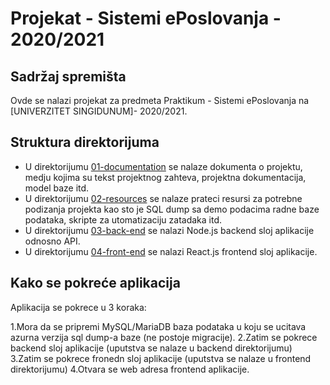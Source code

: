 # Projekat - Sistemi ePoslovanja - 2020/2021

## Sadržaj spremišta

Ovde se nalazi projekat za predmeta Praktikum - Sistemi ePoslovanja na [UNIVERZITET SINGIDUNUM]- 2020/2021.

## Struktura direktorijuma

* U direktorijumu [01-documentation](./01-documentation/README.md) se nalaze dokumenta o projektu, medju kojima su tekst projektnog zahteva, projektna dokumentacija, model baze itd.
* U direktorijumu [02-resources](./02-resources/README.md) se nalaze prateci resursi za potrebne podizanja projekta kao sto je SQL dump sa demo podacima radne baze podataka, skripte za utomatizaciju zatadaka itd.
* U direktorijumu [03-back-end](./03-back-end/README.md) se nalazi Node.js backend sloj aplikacije odnosno API.
* U direktorijumu [04-front-end](./03-front-end/README.md) se nalazi React.js frontend sloj aplikacije.

## Kako se pokreće aplikacija

Aplikacija se pokrece u 3 koraka:

1.Mora da se pripremi MySQL/MariaDB baza podataka u koju se ucitava azurna verzija sql dump-a baze (ne postoje migracije).
2.Zatim se pokrece backend sloj aplikacije (uputstva se nalaze u backend direktorijumu)
3.Zatim se pokrece fronedn sloj aplikacije (uputstva se nalaze u frontend direktorijumu)
4.Otvara se web adresa frontend aplikacije.
